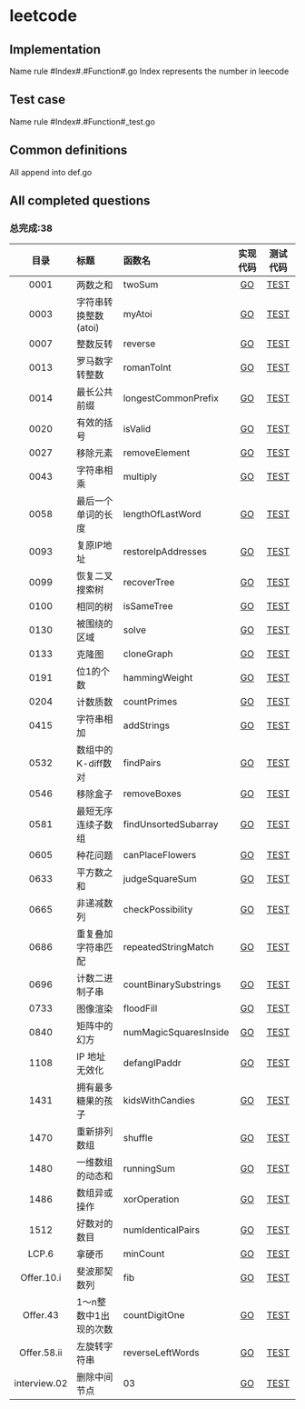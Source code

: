 # leetcode

## Implementation ##
Name rule #Index#.#Function#.go
Index represents the number in leecode

## Test case ##
Name rule #Index#.#Function#_test.go

## Common definitions ##
All append into def.go

## All completed questions ##

<!--STA-->
### 总完成:38 ###  
| 目录     |  标题                                                       |  函数名                                                       |  实现代码 |  测试代码 |  
|:--------:|:------------------------------------------------------------|:------------------------------------------------------------|:--------:|:--------:|  
| 0001 | 两数之和 | twoSum | [GO](https://github.com/godcong/leetcode/blob/master/0001.twoSum.go) | [TEST](https://github.com/godcong/leetcode/blob/master/0001.twoSum_test.go) |  
| 0003 | 字符串转换整数 (atoi) | myAtoi | [GO](https://github.com/godcong/leetcode/blob/master/0003.myAtoi.go) | [TEST](https://github.com/godcong/leetcode/blob/master/0003.myAtoi_test.go) |  
| 0007 | 整数反转 | reverse | [GO](https://github.com/godcong/leetcode/blob/master/0007.reverse.go) | [TEST](https://github.com/godcong/leetcode/blob/master/0007.reverse_test.go) |  
| 0013 | 罗马数字转整数 | romanToInt | [GO](https://github.com/godcong/leetcode/blob/master/0013.romanToInt.go) | [TEST](https://github.com/godcong/leetcode/blob/master/0013.romanToInt_test.go) |  
| 0014 | 最长公共前缀 | longestCommonPrefix | [GO](https://github.com/godcong/leetcode/blob/master/0014.longestCommonPrefix.go) | [TEST](https://github.com/godcong/leetcode/blob/master/0014.longestCommonPrefix_test.go) |  
| 0020 | 有效的括号 | isValid | [GO](https://github.com/godcong/leetcode/blob/master/0020.isValid.go) | [TEST](https://github.com/godcong/leetcode/blob/master/0020.isValid_test.go) |  
| 0027 | 移除元素 | removeElement | [GO](https://github.com/godcong/leetcode/blob/master/0027.removeElement.go) | [TEST](https://github.com/godcong/leetcode/blob/master/0027.removeElement_test.go) |  
| 0043 | 字符串相乘 | multiply | [GO](https://github.com/godcong/leetcode/blob/master/0043.multiply.go) | [TEST](https://github.com/godcong/leetcode/blob/master/0043.multiply_test.go) |  
| 0058 | 最后一个单词的长度 | lengthOfLastWord | [GO](https://github.com/godcong/leetcode/blob/master/0058.lengthOfLastWord.go) | [TEST](https://github.com/godcong/leetcode/blob/master/0058.lengthOfLastWord_test.go) |  
| 0093 | 复原IP地址 | restoreIpAddresses | [GO](https://github.com/godcong/leetcode/blob/master/0093.restoreIpAddresses.go) | [TEST](https://github.com/godcong/leetcode/blob/master/0093.restoreIpAddresses_test.go) |  
| 0099 | 恢复二叉搜索树 | recoverTree | [GO](https://github.com/godcong/leetcode/blob/master/0099.recoverTree.go) | [TEST](https://github.com/godcong/leetcode/blob/master/0099.recoverTree_test.go) |  
| 0100 | 相同的树 | isSameTree | [GO](https://github.com/godcong/leetcode/blob/master/0100.isSameTree.go) | [TEST](https://github.com/godcong/leetcode/blob/master/0100.isSameTree_test.go) |  
| 0130 | 被围绕的区域 | solve | [GO](https://github.com/godcong/leetcode/blob/master/0130.solve.go) | [TEST](https://github.com/godcong/leetcode/blob/master/0130.solve_test.go) |  
| 0133 | 克隆图 | cloneGraph | [GO](https://github.com/godcong/leetcode/blob/master/0133.cloneGraph.go) | [TEST](https://github.com/godcong/leetcode/blob/master/0133.cloneGraph_test.go) |  
| 0191 | 位1的个数 | hammingWeight | [GO](https://github.com/godcong/leetcode/blob/master/0191.hammingWeight.go) | [TEST](https://github.com/godcong/leetcode/blob/master/0191.hammingWeight_test.go) |  
| 0204 | 计数质数 | countPrimes | [GO](https://github.com/godcong/leetcode/blob/master/0204.countPrimes.go) | [TEST](https://github.com/godcong/leetcode/blob/master/0204.countPrimes_test.go) |  
| 0415 | 字符串相加 | addStrings | [GO](https://github.com/godcong/leetcode/blob/master/0415.addStrings.go) | [TEST](https://github.com/godcong/leetcode/blob/master/0415.addStrings_test.go) |  
| 0532 | 数组中的K-diff数对 | findPairs | [GO](https://github.com/godcong/leetcode/blob/master/0532.findPairs.go) | [TEST](https://github.com/godcong/leetcode/blob/master/0532.findPairs_test.go) |  
| 0546 | 移除盒子 | removeBoxes | [GO](https://github.com/godcong/leetcode/blob/master/0546.removeBoxes.go) | [TEST](https://github.com/godcong/leetcode/blob/master/0546.removeBoxes_test.go) |  
| 0581 | 最短无序连续子数组 | findUnsortedSubarray | [GO](https://github.com/godcong/leetcode/blob/master/0581.findUnsortedSubarray.go) | [TEST](https://github.com/godcong/leetcode/blob/master/0581.findUnsortedSubarray_test.go) |  
| 0605 | 种花问题 | canPlaceFlowers | [GO](https://github.com/godcong/leetcode/blob/master/0605.canPlaceFlowers.go) | [TEST](https://github.com/godcong/leetcode/blob/master/0605.canPlaceFlowers_test.go) |  
| 0633 | 平方数之和 | judgeSquareSum | [GO](https://github.com/godcong/leetcode/blob/master/0633.judgeSquareSum.go) | [TEST](https://github.com/godcong/leetcode/blob/master/0633.judgeSquareSum_test.go) |  
| 0665 | 非递减数列 | checkPossibility | [GO](https://github.com/godcong/leetcode/blob/master/0665.checkPossibility.go) | [TEST](https://github.com/godcong/leetcode/blob/master/0665.checkPossibility_test.go) |  
| 0686 | 重复叠加字符串匹配 | repeatedStringMatch | [GO](https://github.com/godcong/leetcode/blob/master/0686.repeatedStringMatch.go) | [TEST](https://github.com/godcong/leetcode/blob/master/0686.repeatedStringMatch_test.go) |  
| 0696 | 计数二进制子串 | countBinarySubstrings | [GO](https://github.com/godcong/leetcode/blob/master/0696.countBinarySubstrings.go) | [TEST](https://github.com/godcong/leetcode/blob/master/0696.countBinarySubstrings_test.go) |  
| 0733 | 图像渲染 | floodFill | [GO](https://github.com/godcong/leetcode/blob/master/0733.floodFill.go) | [TEST](https://github.com/godcong/leetcode/blob/master/0733.floodFill_test.go) |  
| 0840 | 矩阵中的幻方 | numMagicSquaresInside | [GO](https://github.com/godcong/leetcode/blob/master/0840.numMagicSquaresInside.go) | [TEST](https://github.com/godcong/leetcode/blob/master/0840.numMagicSquaresInside_test.go) |  
| 1108 | IP 地址无效化 | defangIPaddr | [GO](https://github.com/godcong/leetcode/blob/master/1108.defangIPaddr.go) | [TEST](https://github.com/godcong/leetcode/blob/master/1108.defangIPaddr_test.go) |  
| 1431 | 拥有最多糖果的孩子 | kidsWithCandies | [GO](https://github.com/godcong/leetcode/blob/master/1431.kidsWithCandies.go) | [TEST](https://github.com/godcong/leetcode/blob/master/1431.kidsWithCandies_test.go) |  
| 1470 | 重新排列数组 | shuffle | [GO](https://github.com/godcong/leetcode/blob/master/1470.shuffle.go) | [TEST](https://github.com/godcong/leetcode/blob/master/1470.shuffle_test.go) |  
| 1480 | 一维数组的动态和 | runningSum | [GO](https://github.com/godcong/leetcode/blob/master/1480.runningSum.go) | [TEST](https://github.com/godcong/leetcode/blob/master/1480.runningSum_test.go) |  
| 1486 | 数组异或操作 | xorOperation | [GO](https://github.com/godcong/leetcode/blob/master/1486.xorOperation.go) | [TEST](https://github.com/godcong/leetcode/blob/master/1486.xorOperation_test.go) |  
| 1512 | 好数对的数目 | numIdenticalPairs | [GO](https://github.com/godcong/leetcode/blob/master/1512.numIdenticalPairs.go) | [TEST](https://github.com/godcong/leetcode/blob/master/1512.numIdenticalPairs_test.go) |  
| LCP.6 | 拿硬币 | minCount | [GO](https://github.com/godcong/leetcode/blob/master/LCP.6.minCount.go) | [TEST](https://github.com/godcong/leetcode/blob/master/LCP.6.minCount_test.go) |  
| Offer.10.i | 斐波那契数列 | fib | [GO](https://github.com/godcong/leetcode/blob/master/Offer.10.i.fib.go) | [TEST](https://github.com/godcong/leetcode/blob/master/Offer.10.i.fib_test.go) |  
| Offer.43 | 1～n整数中1出现的次数 | countDigitOne | [GO](https://github.com/godcong/leetcode/blob/master/Offer.43.countDigitOne.go) | [TEST](https://github.com/godcong/leetcode/blob/master/Offer.43.countDigitOne_test.go) |  
| Offer.58.ii | 左旋转字符串 | reverseLeftWords | [GO](https://github.com/godcong/leetcode/blob/master/Offer.58.ii.reverseLeftWords.go) | [TEST](https://github.com/godcong/leetcode/blob/master/Offer.58.ii.reverseLeftWords_test.go) |  
| interview.02 | 删除中间节点 | 03 | [GO](https://github.com/godcong/leetcode/blob/master/interview.02.03.go) | [TEST](https://github.com/godcong/leetcode/blob/master/interview.02.03_test.go) |  
<!--END-->
